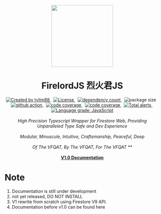 <!-- markdownlint-disable MD010 -->
<!-- markdownlint-disable MD033 -->
<!-- markdownlint-disable MD041 -->

<div align="center">
		<img src="https://raw.githubusercontent.com/tylim88/Firelord/main/img/ozai.png" width="200px"/>
		<h1>FirelordJS 烈火君JS</h1>
</div>

<div align="center">
		<a href="https://www.npmjs.com/package/firelordjs" target="_blank">
			<img src="https://img.shields.io/npm/v/firelordjs" alt="Created by tylim88"/>
		</a>
		&nbsp;
		<a href="https://github.com/tylim88/firelordjs/blob/main/LICENSE" target="_blank">
			<img src="https://img.shields.io/github/license/tylim88/firelordjs" alt="License"/>
		</a>
		&nbsp;
		<a href="https://www.npmjs.com/package/firelordjs?activeTab=dependencies" target="_blank">
			<img src="https://img.shields.io/badge/dynamic/json?url=https://api.npmutil.com/package/firelordjs&label=dependencies&query=$.dependencies.count" alt="dependency count"/>
		</a>
		&nbsp;
		<img src="https://img.shields.io/badge/minified%2Bgzipped-1KB-brightgreen" alt="package size"/>
		&nbsp;
		<a href="https://github.com/tylim88/Firelordjs/actions" target="_blank">
			<img src="https://github.com/tylim88/Firelordjs/actions/workflows/github-actions.yml/badge.svg" alt="github action"/>
		</a>
		&nbsp;
		<a href="https://codecov.io/gh/tylim88/Firelordjs" target="_blank">
			<img src="https://codecov.io/gh/tylim88/Firelordjs/branch/main/graph/badge.svg?token=8DYIREMOGN" alt="code coverage"/>
		</a>
		&nbsp;
		<a href="https://snyk.io/test/github/tylim88/FirelordJS" target="_blank">
			<img src="https://snyk.io/test/github/tylim88/FirelordJS/badge.svg" alt="code coverage"/>
		</a>
		&nbsp;
		<a href="https://lgtm.com/projects/g/tylim88/Firelordjs/alerts/" target="_blank">
			<img alt="Total alerts" src="https://img.shields.io/lgtm/alerts/g/tylim88/Firelordjs.svg?logo=lgtm&logoWidth=18"/>
		</a>
		&nbsp;
		<a href="https://lgtm.com/projects/g/tylim88/Firelordjs/context:javascript" target="_blank">
			<img alt="Language grade: JavaScript" src="https://img.shields.io/lgtm/grade/javascript/g/tylim88/Firelordjs.svg?logo=lgtm&logoWidth=18"/>
		</a>
</div>
<br/>
<div align="center">
		<i>High Precision Typescript Wrapper for Firestore Web, Providing Unparalleled Type Safe and Dev Experience</i>
</div>
<br/>
<div align="center">
		<i>Modular, Minuscule, Intuitive, Craftsmanship, Peaceful, Deep</i>
</div>
<br/>
<div align="center">
		<i>Of The VFQAT, By The VFQAT, For The VFQAT **</i>
</div>
<br/>
<div align="center">
<a href="https://firelordjs.com/quick_start" rel="nofollow" target="_blank"><strong>V1.0 Documentation</strong></a>
</div>

# Note

1. Documentation is still under development
2. not yet released, DO NOT INSTALL
3. V1 rewrite from scratch using Firestore V9 API.
4. Documentation before v1.0 can be found here
